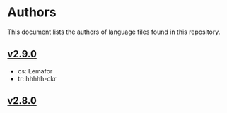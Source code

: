 # Authors

This document lists the authors of language files found in this repository.

## [v2.9.0](https://github.com/Shopkeepers/Language-Files/blob/v2.9.0/AUTHORS.md)

* cs: Lemafor
* tr: hhhhh-ckr

## [v2.8.0](https://github.com/Shopkeepers/Language-Files/blob/v2.8.0/AUTHORS.md)
